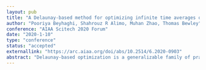 ```yaml
---
layout: pub
title: "A Delaunay-based method for optimizing infinite time averages of numerical discretizations of ergodic systems"
author: "Pooriya Beyhaghi, Shahrouz R Alimo, Muhan Zhao, Thomas Bewley"
conference: "AIAA Scitech 2020 Forum"
date: "2020-1-10"
type: "conference"
status: "accepted"
externallink: "https://arc.aiaa.org/doi/abs/10.2514/6.2020-0903"
abstract: "Delaunay-based optimization is a generalizable family of practical, efficient, and provably convergent derivative-free algorithms designed for a range of black-box optimization problems with expensive function evaluations. In many practical problems, the calculation of the true objective function is not exact for any feasible set of the parameters. For problems of this type, a variant of Delaunay-based optimization algorithms dubbed alpha-DOGS is designed to efficiently minimize the true objective function evaluated with sampling error, while using minimal sampling over the parameter space. In the present work, we extend alpha-DOGS to additionally address uncertainties of the objective function that are generated by the numerical discretization of the ODE or PDE problems of interest. For validation, this modified optimization algorithm is applied to the (chaotic) Lorenz system. Numerical results indicate that, following the new approach, most of the computational effort is spent close to the optimal solution as convergence is approached."
---
```

